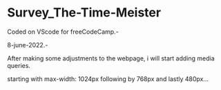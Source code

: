 # Survey_The-Time-Meister

Coded on VScode for freeCodeCamp.-

8-june-2022.-

After making some adjustments to the webpage, i will start adding media queries.

starting with max-width: 1024px following by 768px and lastly 480px... 




